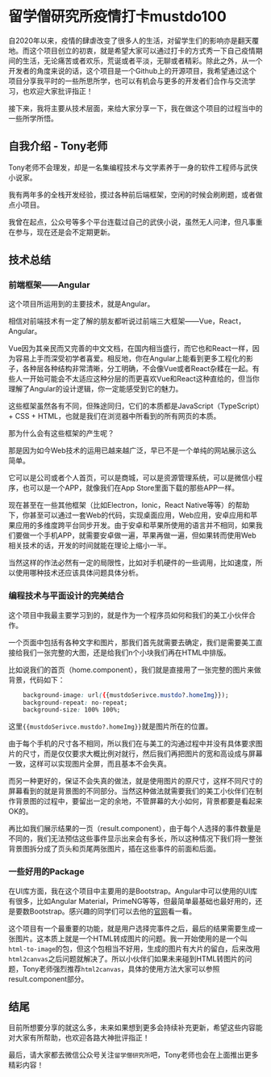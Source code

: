 # 留学僧研究所疫情打卡mustdo100

自2020年以来，疫情的肆虐改变了很多人的生活，对留学生们的影响亦是翻天覆地。而这个项目创立的初衷，就是希望大家可以通过打卡的方式秀一下自己疫情期间的生活，无论痛苦或者欢乐，荒诞或者平淡，无聊或者精彩。除此之外，从一个开发者的角度来说的话，这个项目是一个Github上的开源项目，我希望通过这个项目分享我平时的一些所思所学，也可以有机会与更多的开发者们合作与交流学习，也欢迎大家批评指正！

接下来，我将主要从技术层面，来给大家分享一下，我在做这个项目的过程当中的一些所学所悟。

## 自我介绍 - Tony老师

Tony老师不会理发，却是一名集编程技术与文学素养于一身的软件工程师与武侠小说家。

我有两年多的全栈开发经验，摸过各种前后端框架，空闲的时候会刷刷题，或者做点小项目。

我曾在起点，公众号等多个平台连载过自己的武侠小说，虽然无人问津，但凡事重在参与，现在还是会不定期更新。

## 技术总结

### 前端框架——Angular

这个项目所运用到的主要技术，就是Angular。

相信对前端技术有一定了解的朋友都听说过前端三大框架——Vue，React，Angular。

Vue因为其亲民而又完善的中文文档，在国内相当盛行，而它也和React一样，因为容易上手而深受初学者喜爱。相反地，你在Angular上能看到更多工程化的影子，各种层各种结构非常清晰，分工明确，不会像Vue或者React杂糅在一起。有些人一开始可能会不太适应这种分层的而更喜欢Vue和React这种直给的，但当你理解了Angular的设计逻辑，你一定能感受到它的魅力。

这些框架虽然各有不同，但殊途同归，它们的本质都是JavaScript（TypeScript）+ CSS + HTML，也就是我们在浏览器中所看到的所有网页的本质。

那为什么会有这些框架的产生呢？

那是因为如今Web技术的运用已越来越广泛，早已不是一个单纯的网站展示这么简单。

它可以是公司或者个人首页，可以是商城，可以是资源管理系统，可以是微信小程序，也可以是一个APP，就像我们在App Store里面下载的那些APP一样。

现在甚至在一些其他框架（比如Electron，Ionic，React Native等等）的帮助下，你甚至可以通过一套Web的代码，实现桌面应用，Web应用，安卓应用和苹果应用的多维度跨平台同步开发。由于安卓和苹果所使用的语言并不相同，如果我们要做一个手机APP，就需要安卓做一遍，苹果再做一遍，但如果转而使用Web相关技术的话，开发的时间就能在理论上缩小一半。

当然这样的作法必然有一定的局限性，比如对手机硬件的一些调用，比如速度，所以使用哪种技术还应该具体问题具体分析。

### 编程技术与平面设计的完美结合

这个项目中我最主要学习到的，就是作为一个程序员如何和我们的美工小伙伴合作。

一个页面中包括有各种文字和图片，那我们首先就需要去确定，我们是需要美工直接给我们一张完整的大图，还是给我们n个小块我们再在HTML中排版。

比如说我们的首页（home.component），我们就是直接用了一张完整的图片来做背景，代码如下：

```CSS
    background-image: url({{mustdoSerivce.mustdo?.homeImg}});
    background-repeat: no-repeat;
    background-size: 100% 100%;
```

这里`{{mustdoSerivce.mustdo?.homeImg}}`就是图片所在的位置。

由于每个手机的尺寸各不相同，所以我们在与美工的沟通过程中并没有具体要求图片的尺寸，而是仅仅要求大概比例对就行，然后我们再把图片的宽和高设成与屏幕一致，这样可以实现图片全屏，而且基本不会失真。

而另一种更好的，保证不会失真的做法，就是使用图片的原尺寸，这样不同尺寸的屏幕看到的就是背景图的不同部分。当然这种做法就需要我们的美工小伙伴们在制作背景图的过程中，要留出一定的余地，不管屏幕的大小如何，背景都要是看起来OK的。

再比如我们展示结果的一页（result.component），由于每个人选择的事件数量是不同的，我们无法预估这些事件显示出来会有多长，所以这种情况下我们将一整张背景图拆分成了页头和页尾两张图片，插在这些事件的前面和后面。

### 一些好用的Package

在UI库方面，我在这个项目中主要用的是Bootstrap。Angular中可以使用的UI库有很多，比如Angular Material，PrimeNG等等，但最简单最基础也最好用的，还是要数Bootstrap。感兴趣的同学们可以去他的[官网](https://getbootstrap.com/)看一看。

这个项目有一个最重要的功能，就是用户选择完事件之后，最后的结果需要生成一张图片。这本质上就是一个HTML转成图片的问题。我一开始使用的是一个叫`html-to-image`的包，但这个包相当不好用，生成的图片有大片的留白，后来改用`html2canvas`之后问题就解决了。所以小伙伴们如果未来碰到HTML转图片的问题，Tony老师强烈推荐`html2canvas`，具体的使用方法大家可以参照result.component部分。

## 结尾

目前所想要分享的就这么多，未来如果想到更多会持续补充更新，希望这些内容能对大家有所帮助，也欢迎各路大神批评指正！

最后，请大家都去微信公众号关注`留学僧研究所`吧，Tony老师也会在上面推出更多精彩内容！